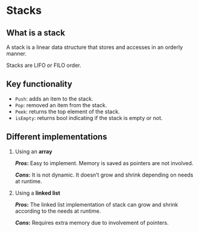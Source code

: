 # Stacks

## What is a stack

A stack is a linear data structure that stores and accesses in an orderly manner.

Stacks are LIFO or FILO order.

## Key functionality

- `Push`: adds an item to the stack.
- `Pop`: removed an item from the stack.
- `Peek`: returns the top element of the stack.
- `isEmpty`: returns bool indicating if the stack is empty or not.

## Different implementations

1. Using an **array**

    ***Pros*:** Easy to implement. Memory is saved as pointers are not involved.

    ***Cons*:** It is not dynamic. It doesn’t grow and shrink depending on needs at runtime.

2. Using a **linked list**

    ***Pros*:** The linked list implementation of stack can grow and shrink according to the needs at runtime.

    ***Cons*:** Requires extra memory due to involvement of pointers.
